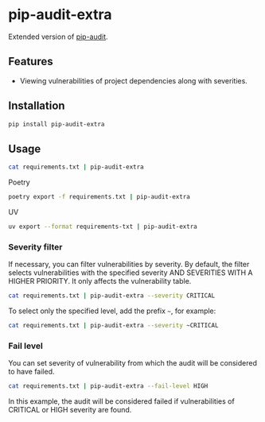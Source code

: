# pip-audit-extra
Extended version of [pip-audit](https://pypi.org/project/pip-audit/).

## Features
* Viewing vulnerabilities of project dependencies along with severities.

## Installation
```sh
pip install pip-audit-extra
```

## Usage
```sh
cat requirements.txt | pip-audit-extra
```

Poetry
```sh
poetry export -f requirements.txt | pip-audit-extra
```

UV
```sh
uv export --format requirements-txt | pip-audit-extra
```

### Severity filter
If necessary, you can filter vulnerabilities by severity.
By default, the filter selects vulnerabilities with the specified severity AND SEVERITIES WITH A HIGHER PRIORITY.
It only affects the vulnerability table.
```sh
cat requirements.txt | pip-audit-extra --severity CRITICAL
```

To select only the specified level, add the prefix `~`, for example:
```sh
cat requirements.txt | pip-audit-extra --severity ~CRITICAL
```

### Fail level
You can set severity of vulnerability from which the audit will be considered to have failed.
```sh
cat requirements.txt | pip-audit-extra --fail-level HIGH
```
In this example, the audit will be considered failed if vulnerabilities of CRITICAL or HIGH severity are found.
